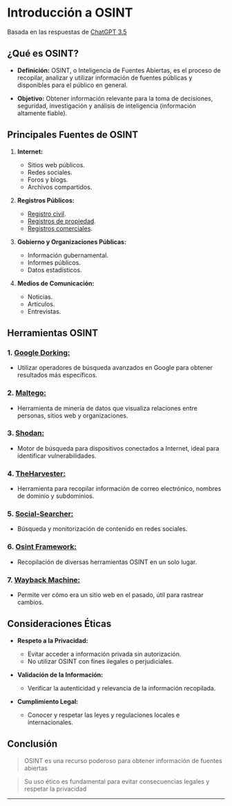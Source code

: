 # Introducción a OSINT

Basada en las respuestas de [ChatGPT 3.5](https://es.wikipedia.org/wiki/ChatGPT)

## ¿Qué es OSINT?

- **Definición:** OSINT, o Inteligencia de Fuentes Abiertas, es el proceso de recopilar, analizar y utilizar información de fuentes públicas y disponibles para el público en general.

- **Objetivo:** Obtener información relevante para la toma de decisiones, seguridad, investigación y análisis de inteligencia (información altamente fiable).

## Principales Fuentes de OSINT

1. **Internet:**
   - Sitios web públicos.
   - Redes sociales.
   - Foros y blogs.
   - Archivos compartidos.

2. **Registros Públicos:**
   - [Registro civil](https://www.registrocivil.es/).
   - [Registros de propiedad](https://www.registradores.org/).
   - [Registros comerciales](https://www.rmc.es/).

3. **Gobierno y Organizaciones Públicas:**
   - Información gubernamental.
   - Informes públicos.
   - Datos estadísticos.

4. **Medios de Comunicación:**
   - Noticias.
   - Artículos.
   - Entrevistas.

## Herramientas OSINT

### 1. [Google Dorking:](https://www.exploit-db.com/google-hacking-database)

- Utilizar operadores de búsqueda avanzados en Google para obtener resultados más específicos.

### 2. [Maltego:](https://www.maltego.com/)

- Herramienta de minería de datos que visualiza relaciones entre personas, sitios web y organizaciones.

### 3. [Shodan:](https://www.shodan.io/)

- Motor de búsqueda para dispositivos conectados a Internet, ideal para identificar vulnerabilidades.

### 4. [TheHarvester:](https://github.com/laramies/theHarvester)

- Herramienta para recopilar información de correo electrónico, nombres de dominio y subdominios.

### 5. [Social-Searcher:](https://www.social-searcher.com/)

- Búsqueda y monitorización de contenido en redes sociales.

### 6. [Osint Framework:](https://osintframework.com/)

- Recopilación de diversas herramientas OSINT en un solo lugar.

### 7. [Wayback Machine:](https://archive.org/web/)

- Permite ver cómo era un sitio web en el pasado, útil para rastrear cambios.

## Consideraciones Éticas

- **Respeto a la Privacidad:**
  - Evitar acceder a información privada sin autorización.
  - No utilizar OSINT con fines ilegales o perjudiciales.

- **Validación de la Información:**
  - Verificar la autenticidad y relevancia de la información recopilada.

- **Cumplimiento Legal:**
  - Conocer y respetar las leyes y regulaciones locales e internacionales.

## Conclusión

> OSINT es una recurso poderoso para obtener información de fuentes abiertas

> Su uso ético es fundamental para evitar consecuencias legales y respetar la privacidad

---
